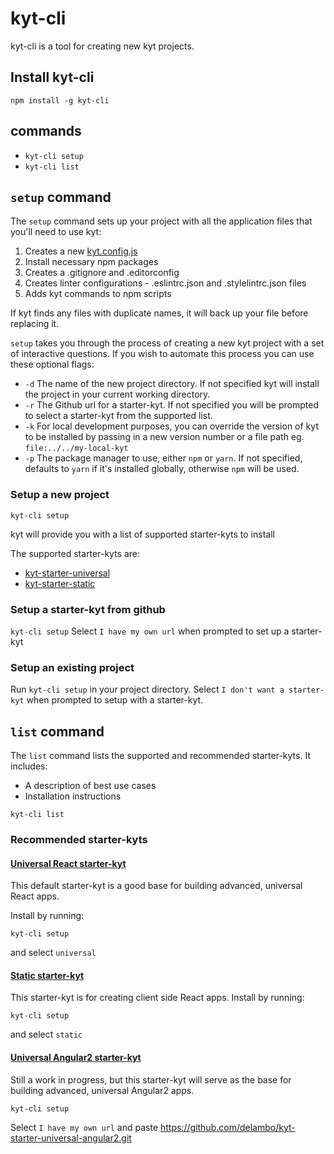 # kyt-cli

kyt-cli is a tool for creating new kyt projects.

## Install kyt-cli
`npm install -g kyt-cli`


## commands
 - `kyt-cli setup`
 - `kyt-cli list`

## `setup` command
The `setup` command sets up your project with all the application files that you'll need to use kyt:

1. Creates a new [kyt.config.js](/docs/kytConfig.md)
2. Install necessary npm packages
3. Creates a .gitignore and .editorconfig
4. Creates linter configurations -  .eslintrc.json and .stylelintrc.json files
5. Adds kyt commands to npm scripts

If kyt finds any files with duplicate names, it will back up your file before replacing it.

`setup` takes you through the process of creating a new kyt project with a set of interactive questions. If you wish to automate this process you can use these optional flags:

- `-d` The name of the new project directory. If not specified kyt will install the project in your current working directory.
- `-r` The Github url for a starter-kyt. If not specified you will be prompted to select a starter-kyt from the supported list.
- `-k` For local development purposes, you can override the version of kyt to be installed by passing in a new version number or a file path eg. `file:../../my-local-kyt`
- `-p` The package manager to use, either `npm` or `yarn`. If not specified, defaults to `yarn` if it's installed globally, otherwise `npm` will be used.

### Setup a new project
`kyt-cli setup`

kyt will provide you with a list of supported starter-kyts to install

The supported starter-kyts are:

- [kyt-starter-universal](/packages/kyt-starter-universal)
- [kyt-starter-static](/packages/kyt-starter-static)

### Setup a starter-kyt from github

`kyt-cli setup`
Select `I have my own url` when prompted to set up a starter-kyt

### Setup an existing project
Run `kyt-cli setup` in your project directory.
Select `I don't want a starter-kyt` when prompted to setup with a starter-kyt.


## `list` command
The `list` command lists the supported and recommended starter-kyts.
It includes:
  - A description of best use cases
  - Installation instructions

`kyt-cli list`

### Recommended starter-kyts

#### [Universal React starter-kyt](/packages/starter-kyts/kyt-starter-universal)
This default starter-kyt is a good base for building advanced, universal React apps.

Install by running:
```
kyt-cli setup
```
and select `universal`

#### [Static starter-kyt](/packages/starter-kyts/kyt-starter-static)

This starter-kyt is for creating client side React apps.
Install by running:
```
kyt-cli setup
```
and select `static`

#### [Universal Angular2 starter-kyt](https://github.com/delambo/kyt-starter-universal-angular2)
Still a work in progress, but this starter-kyt will serve as the base for building advanced, universal Angular2 apps.

```
kyt-cli setup
```
Select `I have my own url`
and paste https://github.com/delambo/kyt-starter-universal-angular2.git
